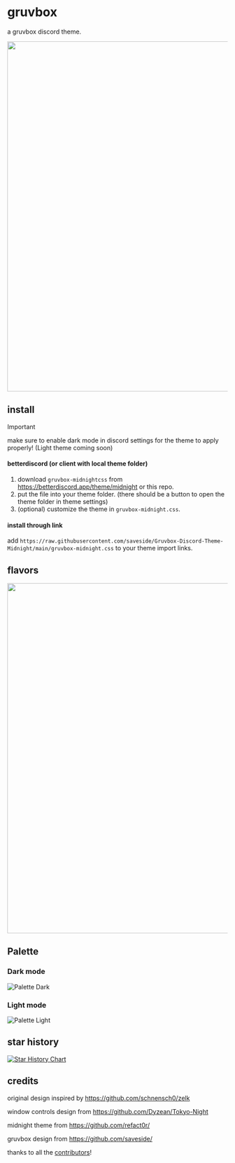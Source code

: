 # gruvbox

a gruvbox discord theme.

<img width=800 src="https://raw.githubusercontent.com/saveside/Gruvbox-Discord-Theme-Midnight/main/flavors/image.png">

## install

> [!IMPORTANT]  
> make sure to enable dark mode in discord settings for the theme to apply properly! (Light theme coming soon)

#### betterdiscord (or client with local theme folder)

1. download `gruvbox-midnightcss` from <https://betterdiscord.app/theme/midnight> or this repo.
2. put the file into your theme folder. (there should be a button to open the theme folder in theme settings)
3. (optional) customize the theme in `gruvbox-midnight.css`.

#### install through link

add `https://raw.githubusercontent.com/saveside/Gruvbox-Discord-Theme-Midnight/main/gruvbox-midnight.css` to your theme import links.

## flavors

<img width=800 src="https://raw.githubusercontent.com/saveside/Gruvbox-Discord-Theme-Midnight/main/flavors/image.png">

Palette
-------

### Dark mode

![Palette Dark](http://i.imgur.com/wa666xg.png)

### Light mode

![Palette Light](http://i.imgur.com/49qKyYW.png)


## star history

[![Star History Chart](https://api.star-history.com/svg?repos=saveside/gruvbox-discord-theme-midnight&type=Date)](https://star-history.com/#saveside/gruvbox-discord-theme-midnight&Date)

## credits

original design inspired by <https://github.com/schnensch0/zelk>

window controls design from <https://github.com/Dyzean/Tokyo-Night>

midnight theme from <https://github.com/refact0r/>

gruvbox design from <https://github.com/saveside/>

thanks to all the [contributors](https://github.com/refact0r/midnight-discord/graphs/contributors)!
